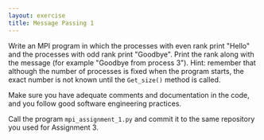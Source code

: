 ```yaml
---
layout: exercise
title: Message Passing 1
---
```

Write an MPI program in which the processes with even rank print "Hello" and the processes with odd rank print "Goodbye". Print the rank along with 
the message (for example "Goodbye from process 3"). Hint: remember that although the number of processes is fixed when the program starts, 
the exact number is not known until the `Get_size()` method is called.

Make sure you have adequate comments and documentation in the code, and you follow good software engineering practices.

Call the program `mpi_assignment_1.py` and commit it to the same repository you used for Assignment 3. 
